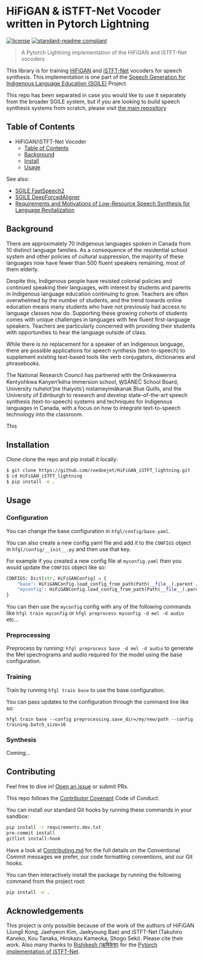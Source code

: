 # HiFiGAN & iSTFT-Net Vocoder written in Pytorch Lightning

<!-- [![codecov](https://codecov.io/gh/roedoejet/g2p/branch/master/graph/badge.svg)](https://codecov.io/gh/roedoejet/g2p) -->
<!-- [![Build Status](https://github.com/roedoejet/g2p/actions/workflows/tests.yml/badge.svg)](https://github.com/roedoejet/g2p/actions) -->
<!-- [![PyPI package](https://img.shields.io/pypi/v/hfgl.svg)](https://pypi.org/project/g2p/) -->
[![license](https://img.shields.io/badge/Licence-MIT-green)](LICENSE)
[![standard-readme compliant](https://img.shields.io/badge/readme%20style-standard-brightgreen.svg?style=flat-square)](https://github.com/roedoejet/HiFiGAN_iSTFT_lightning)

> A Pytorch Lightning implementation of the HiFiGAN and iSTFT-Net vocoders

This library is for training [HiFiGAN](https://arxiv.org/abs/2010.05646) and [iSTFT-Net](https://arxiv.org/abs/2203.02395) vocoders for speech synthesis. This implementation is one part of the [Speech Generation for Indigenous Language Education (SGILE)](#background) Project.

This repo has been separated in case you would like to use it separately from the broader SGILE system, but if you are looking to build speech synthesis systems from scratch, please visit [the main repository](https://github.com/roedoejet/SmallTeamSpeech)

## Table of Contents
- HiFiGAN/iSTFT-Net Vocoder
  - [Table of Contents](#table-of-contents)
  - [Background](#background)
  - [Install](#install)
  - [Usage](#usage)
  <!-- - [How to Cite](#citation)
  - [License](#license) -->

See also:
  - [SGILE FastSpeech2](https://github.com/roedoejet/FastSpeech2_lightning)
  - [SGILE DeepForcedAligner](https://github.com/roedoejet/DeepForcedAligner_lightning)
  - [Requirements and Motivations of Low-Resource Speech Synthesis for Language Revitalization](https://aclanthology.org/2022.acl-long.507/)

## Background

There are approximately 70 Indigenous languages spoken in Canada from 10 distinct language families.  As a consequence of the residential school system and other policies of cultural suppression, the majority of these languages now have fewer than 500 fluent speakers remaining, most of them elderly.

Despite this, Indigenous people have resisted colonial policies and continued speaking their languages, with interest by students and parents in Indigenous language education continuing to grow. Teachers are often overwhelmed by the number of students, and the trend towards online education means many students who have not previously had access to language classes now do. Supporting these growing cohorts of students comes with unique challenges in languages with few fluent first-language speakers. Teachers are particularly concerned with providing their students with opportunities to hear the language outside of class.

While there is no replacement for a speaker of an Indigenous language, there are possible applications for speech synthesis (text-to-speech) to supplement existing text-based tools like verb conjugators, dictionaries and phrasebooks.

The National Research Council has partnered with the Onkwawenna Kentyohkwa Kanyen’kéha immersion school, W̱SÁNEĆ School Board, University nuhelot’įne thaiyots’į nistameyimâkanak Blue Quills, and the University of Edinburgh to research and develop state-of-the-art speech synthesis (text-to-speech) systems and techniques for Indigenous languages in Canada, with a focus on how to integrate text-to-speech technology into the classroom.

This

## Installation

Clone clone the repo and pip install it locally:

```sh
$ git clone https://github.com/roedoejet/HiFiGAN_iSTFT_lightning.git
$ cd HiFiGAN_iSTFT_lightning
$ pip install -e .
```

## Usage

### Configuration

You can change the base configuration in `hfgl/config/base.yaml`.

You can also create a new config.yaml file and add it to the `CONFIGS` object in `hfgl/config/__init__.py` and then use that key.

For example if you created a new config file at `myconfig.yaml` then you would update the `CONFIGS` object like so:

```python
CONFIGS: Dict[str, HiFiGANConfig] = {
    "base": HiFiGANConfig.load_config_from_path(Path(__file__).parent / "base.yaml"),
    "myconfig": HiFiGANConfig.load_config_from_path(Path(__file__).parent / "myconfig.yaml"),
}
```

You can then use the `myconfig` config with any of the following commands like `hfgl train myconfig` or `hfgl preprocess myconfig -d mel -d audio` etc...

### Preprocessing

Preprocess by running: `hfgl preprocess base -d mel -d audio` to generate the Mel spectrograms and audio required for the model using the base configuration.

### Training

Train by running `hfgl train base` to use the base configuration.

You can pass updates to the configuration through the command line like so:

`hfgl train base --config preprocessing.save_dir=/my/new/path --config training.batch_size=16`

### Synthesis

Coming...


## Contributing

Feel free to dive in! [Open an issue](https://github.com/roedoejet/HiFiGAN_iSTFT_lightning/issues/new) or submit PRs.

This repo follows the [Contributor Covenant](http://contributor-covenant.org/version/1/3/0/) Code of Conduct.

You can install our standard Git hooks by running these commands in your sandbox:

```sh
pip install -r requirements.dev.txt
pre-commit install
gitlint install-hook
```

Have a look at [Contributing.md](Contributing.md) for the full details on the
Conventional Commit messages we prefer, our code formatting conventions, and
our Git hooks.

You can then interactively install the package by running the following command from the project root:

```sh
pip install -e .
```


## Acknowledgements

This project is only possible because of the work of the authors of HiFiGAN (Jungil Kong, Jaehyeon Kim, Jaekyoung Bae) and iSTFT-Net (Takuhiro Kaneko, Kou Tanaka, Hirokazu Kameoka, Shogo Seki). Please cite their work. Also many thanks to [Rishikesh (ऋषिकेश)](https://github.com/rishikksh20)  for the [Pytorch implementation of iSTFT-Net](https://github.com/rishikksh20/iSTFTNet-pytorch).
